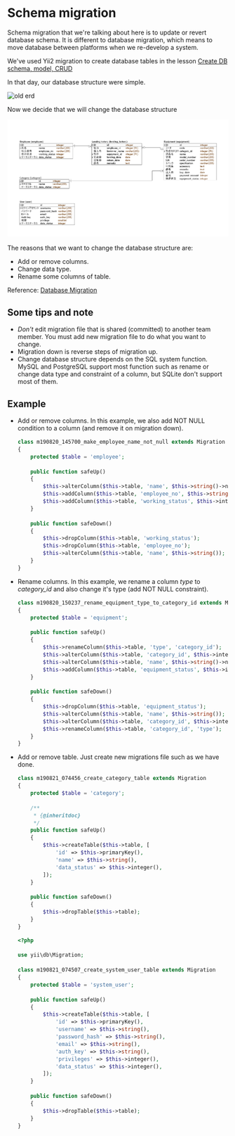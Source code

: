 # Schema migration

Schema migration that we're talking about here is to update or revert database schema.
It is different to database migration, which means to move database between platforms when we re-develop a system.

We've used Yii2 migration to create database tables in the lesson [Create DB schema, model, CRUD](../crud/README.md#create-tables-using-migration)

In that day, our database structure were simple.

![old erd](../crud/images/ERD.png)

Now we decide that we will change the database structure

![new erd](./images/ERD.png)

The reasons that we want to change the database structure are:
* Add or remove columns.
* Change data type.
* Rename some columns of table.

Reference: [Database Migration](https://www.yiiframework.com/doc/guide/2.0/en/db-migrations)

## Some tips and note
* *Don't* edit migration file that is shared (committed) to another team member. You must add new migration file to do what you want to change.
* Migration down is reverse steps of migration up.
* Change database structure depends on the SQL system function. MySQL and PostgreSQL support most function such as rename or change data type and constraint of a column, but SQLite don't support most of them.

## Example
* Add or remove columns. In this example, we also add NOT NULL condition to a column (and remove it on migration down).
  ```php
  class m190820_145700_make_employee_name_not_null extends Migration
  {
      protected $table = 'employee';

      public function safeUp()
      {
          $this->alterColumn($this->table, 'name', $this->string()->notNull());
          $this->addColumn($this->table, 'employee_no', $this->string());
          $this->addColumn($this->table, 'working_status', $this->integer());
      }

      public function safeDown()
      {
          $this->dropColumn($this->table, 'working_status');
          $this->dropColumn($this->table, 'employee_no');
          $this->alterColumn($this->table, 'name', $this->string());
      }
  }
  ```
* Rename columns. In this example, we rename a column *type* to *category_id* and also change it's type (add NOT NULL constraint).
  ```php
  class m190820_150237_rename_equipment_type_to_category_id extends Migration
  {
      protected $table = 'equipment';

      public function safeUp()
      {
          $this->renameColumn($this->table, 'type', 'category_id');
          $this->alterColumn($this->table, 'category_id', $this->integer()->notNull());
          $this->alterColumn($this->table, 'name', $this->string()->notNull());
          $this->addColumn($this->table, 'equipment_status', $this->integer());
      }

      public function safeDown()
      {
          $this->dropColumn($this->table, 'equipment_status');
          $this->alterColumn($this->table, 'name', $this->string());
          $this->alterColumn($this->table, 'category_id', $this->integer());
          $this->renameColumn($this->table, 'category_id', 'type');
      }
  }
  ```

* Add or remove table. Just create new migrations file such as we have done.
  ```php
  class m190821_074456_create_category_table extends Migration
  {
      protected $table = 'category';

      /**
       * {@inheritdoc}
       */
      public function safeUp()
      {
          $this->createTable($this->table, [
              'id' => $this->primaryKey(),
              'name' => $this->string(),
              'data_status' => $this->integer(),
          ]);
      }

      public function safeDown()
      {
          $this->dropTable($this->table);
      }
  }
  ```
  ```php
  <?php

  use yii\db\Migration;

  class m190821_074507_create_system_user_table extends Migration
  {
      protected $table = 'system_user';

      public function safeUp()
      {
          $this->createTable($this->table, [
              'id' => $this->primaryKey(),
              'username' => $this->string(),
              'password_hash' => $this->string(),
              'email' => $this->string(),
              'auth_key' => $this->string(),
              'privileges' => $this->integer(),
              'data_status' => $this->integer(),
          ]);
      }

      public function safeDown()
      {
          $this->dropTable($this->table);
      }
  }
  ```